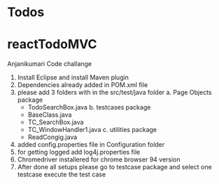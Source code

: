 # Todos
# reactTodoMVC
Anjanikumari Code challange 

1. Install Eclipse and install Maven plugin
2. Dependencies already added in POM.xml file
3. please add 3 folders with in the src/test/java folder
 a. Page Objects package
      - TodoSearchBox.java
 b. testcases package
      - BaseClass.java
      - TC_SearchBox.java
      - TC_WindowHandler1.java
 c. utilities package
      - ReadCongig.java
4. added config.properties file in Configuration folder
5. for getting logged add log4j.properties file
6. Chromedriver installered for chrome browser 94 version
7. After done all setups please go to testcase package and select one testcase execute the test case
